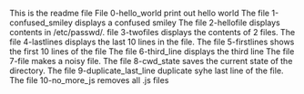 This is the readme file
File 0-hello_world print out hello world
The file 1-confused_smiley displays a confused smiley
The file 2-hellofile displays contents in /etc/passwd/.
file 3-twofiles displays the contents of 2 files.
The file 4-lastlines displays the last 10 lines in the file.
The file 5-firstlines shows the first 10 lines of the file
The file 6-third_line displays the third line
The file 7-file makes a noisy file.
The file 8-cwd_state saves the current state of the directory.
The file 9-duplicate_last_line duplicate syhe last line of the file.
The file 10-no_more_js removes all .js files
